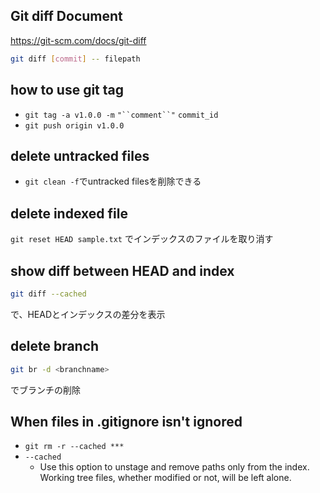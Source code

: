 ## Git diff Document
https://git-scm.com/docs/git-diff

```sh
git diff [commit] -- filepath
```

## how to use git tag
- `git tag -a v1.0.0 -m` `"``comment``"` `commit_id`
- `git push origin v1.0.0`
## delete untracked files
- `git clean -f`でuntracked filesを削除できる

## delete indexed file
`git reset HEAD sample.txt`
でインデックスのファイルを取り消す

## show diff between HEAD and index

```sh
git diff --cached
```
で、HEADとインデックスの差分を表示

## delete branch
```sh
git br -d <branchname>
```
でブランチの削除

## When files in .gitignore isn't ignored
- `git rm -r --cached ***`
- `--cached`
  - Use this option to unstage and remove paths only from the index. Working tree files, whether modified or not, will be left alone.

